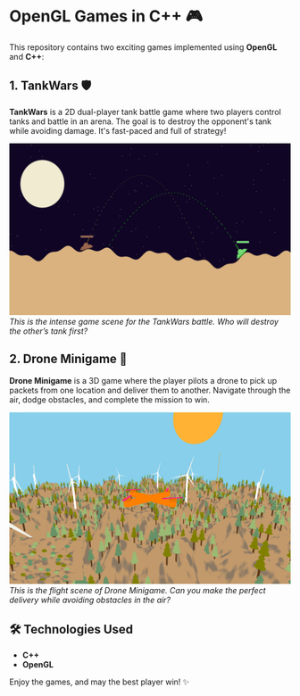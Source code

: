 # OpenGL Games in C++ 🎮

This repository contains two exciting games implemented using **OpenGL** and **C++**:

## 1. **TankWars** 🛡️
**TankWars** is a 2D dual-player tank battle game where two players control tanks and battle in an arena. The goal is to destroy the opponent's tank while avoiding damage. It's fast-paced and full of strategy!

![TankWars](Tank-Wars/game-thumbnail.jpg)  
*This is the intense game scene for the TankWars battle. Who will destroy the other’s tank first?*

## 2. **Drone Minigame** 🚁
**Drone Minigame** is a 3D game where the player pilots a drone to pick up packets from one location and deliver them to another. Navigate through the air, dodge obstacles, and complete the mission to win.

![Drone Minigame](Drone-Minigame/game-thumbnail.jpg)  
*This is the flight scene of Drone Minigame. Can you make the perfect delivery while avoiding obstacles in the air?*

## 🛠️ Technologies Used
- **C++**
- **OpenGL**

Enjoy the games, and may the best player win! ✨
